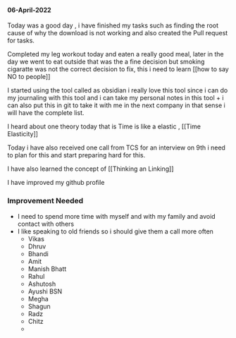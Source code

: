 #### 06-April-2022


Today was a good day , i have finished my tasks such as finding the root cause of why the download is not working and also created the Pull request for tasks.

Completed my leg workout today and eaten a really good meal, later in the day we went to eat outside that was the  a fine decision but smoking cigaratte was not the correct decision to fix, this i need to learn [[how to say NO to people]]

I started using the tool called as obsidian i really love this tool since i can do my journaling with this tool and i can take my personal notes in this tool + i can also put this in git to take it with me in the next company in that sense i will have the complete list.


I heard about one theory today that is Time is like a elastic , [[Time Elasticity]]

Today i have also received one call from TCS for an interview on 9th i need to plan for this and start preparing hard for this.

I have also learned the concept of [[Thinking an Linking]]

I have improved my github profile

### Improvement Needed
-  I need to spend more time with myself and with my family and avoid contact with others
-  I like speaking to old friends so i should give them a call more often
	-  Vikas
	-  Dhruv
	-  Bhandi
	-  Amit
	-  Manish Bhatt
	-  Rahul
	-  Ashutosh
	-  Ayushi BSN
	-  Megha 
	-  Shagun
	-  Radz
	-  Chitz
	- 


